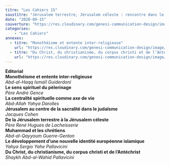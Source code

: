 ```yaml
---
titre: "Les Cahiers 15"
soustitre: "Jérusalem terrestre, Jérusalem céleste : rencontre dans le Dieu Unique"
date: "2020-09-15"
couverture: "https://res.cloudinary.com/genesi-communication-design/image/upload/v1606125409/ihei/couvertures/c15_svuk9x.jpg"
categories:
    - "Les Cahiers"
annexes:
  - titre: "Monothéisme et entente inter-religieuse"
    url: "https://res.cloudinary.com/genesi-communication-design/image/upload/v1606736139/ihei/PDF/Les%20Cahiers/Les%20Cahiers%2015/Monotheisme-et-entente_msowjp.pdf"
  - titre: "Du Christ, du christianisme, du corpus christi et de l’Antéchrist"
    url: "https://res.cloudinary.com/genesi-communication-design/image/upload/v1606736139/ihei/PDF/Les%20Cahiers/Les%20Cahiers%2015/Du-Christ_g1romr.pdf"
---
```


**Editorial**</br>
**Monothéisme et entente inter-religieuse**</br>
*Abd-al-Haqq Ismaïl Guiderdoni*</br>
**Le sens spirituel du pèlerinage**</br>
*Père André Gence*</br>
**La centralité spirituelle comme axe de vie**</br>
*Abd-Allah Yahya Darolles*</br>
**Jérusalem au centre de la sacralité dans le judaïsme**</br>
*Jacques Cohen*</br>
**De la Jérusalem terrestre à la Jérusalem céleste**</br>
*Père René Hugues de Lacheisserie*</br>
**Muhammad et les chrétiens**</br>
*Abd-al-Qayyoum Guerre-Genton*</br>
**Le développement d’une nouvelle identité européenne islamique**</br>
*Yahya Sergio Yahe Pallavicini*</br>
**Du Christ, du christianisme, du corpus christi et de l’Antéchrist**</br>
*Shaykh Abd-al-Wahid Pallavicini*</br>
